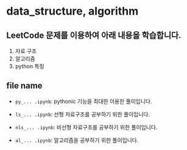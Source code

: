 # data_structure, algorithm

## LeetCode 문제를 이용하여 아래 내용을 학습합니다.

1. 자료 구조
2. 알고리즘
3. python 특징

## file name

- `py_... .ipynb`: pythonic 기능을 최대한 이용한 풀이입니다.

- `ls_... .ipynb`: 선형 자료구조를 공부하기 위한 풀이입니다.

- `nls_... .ipynb`: 비선형 자료구조를 공부하기 위한 풀이입니다.

- `al_... .ipynb`: 알고리즘을 공부하기 위한 풀이입니다.
